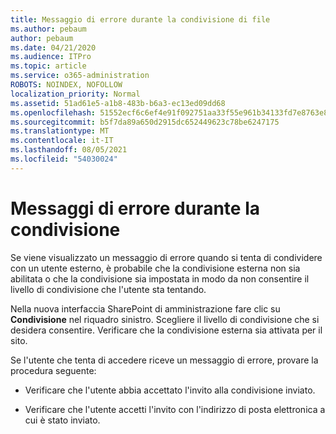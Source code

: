 ```yaml
---
title: Messaggio di errore durante la condivisione di file
ms.author: pebaum
author: pebaum
ms.date: 04/21/2020
ms.audience: ITPro
ms.topic: article
ms.service: o365-administration
ROBOTS: NOINDEX, NOFOLLOW
localization_priority: Normal
ms.assetid: 51ad61e5-a1b8-483b-b6a3-ec13ed09dd68
ms.openlocfilehash: 51552ecf6c6ef4e91f092751aa33f55e961b34133fd7e8763e84f1a2c894d5a9
ms.sourcegitcommit: b5f7da89a650d2915dc652449623c78be6247175
ms.translationtype: MT
ms.contentlocale: it-IT
ms.lasthandoff: 08/05/2021
ms.locfileid: "54030024"
---
```

# <a name="error-messages-when-sharing"></a>Messaggi di errore durante la condivisione

Se viene visualizzato un messaggio di errore quando si tenta di condividere con un utente esterno, è probabile che la condivisione esterna non sia abilitata o che la condivisione sia impostata in modo da non consentire il livello di condivisione che l'utente sta tentando.
  
Nella nuova interfaccia SharePoint di amministrazione fare clic su **Condivisione** nel riquadro sinistro. Scegliere il livello di condivisione che si desidera consentire. Verificare che la condivisione esterna sia attivata per il sito. 
  
Se l'utente che tenta di accedere riceve un messaggio di errore, provare la procedura seguente:
  
- Verificare che l'utente abbia accettato l'invito alla condivisione inviato.
    
- Verificare che l'utente accetti l'invito con l'indirizzo di posta elettronica a cui è stato inviato.
    

